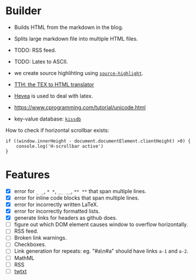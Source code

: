 # Builder

- Builds HTML from the markdown in the blog.
- Splits large markdown file into multiple HTML files.
- TODO: RSS feed.
- TODO: Latex to ASCII.
- we create source highlihting using
  [`source-highlight`](https://www.gnu.org/software/src-highlite/).

- [TTH: the TEX to HTML translator](http://hutchinson.belmont.ma.us/tth/)
- [Hevea](http://hevea.inria.fr/) is used to deal with latex.

- https://www.cprogramming.com/tutorial/unicode.html
- key-value database: [`kissdb`](https://github.com/adamierymenko/kissdb)


How to check if horizontal scrollbar exists:
```
if ((window.innerHeight - document.documentElement.clientHeight) >0) {
    console.log('H-scrollbar active')
}
```

# Features

- [x] error for `_ _`,  `* *`, `__ __`, `** **` that span multiple lines.
- [x] error for inline code blocks that span multiple lines.
- [x] error for incorrectly written LaTeX.
- [x] error for incorrectly formatted lists.
- [x] generate links for headers as github does.
- [ ] figure out which DOM element causes window to overflow horizontally.
- [ ] RSS feed.
- [ ] Broken link warnings.
- [ ] Checkboxes.
- [ ] Link generation for repeats: eg. "#a\n#a" should have links `a-1` and `a-2`.
- [ ] MathML
- [ ] RSS
- [ ] [twtxt](https://twtxt.readthedocs.io/en/latest/)
